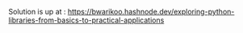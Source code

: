   Solution is up at : https://bwarikoo.hashnode.dev/exploring-python-libraries-from-basics-to-practical-applications
